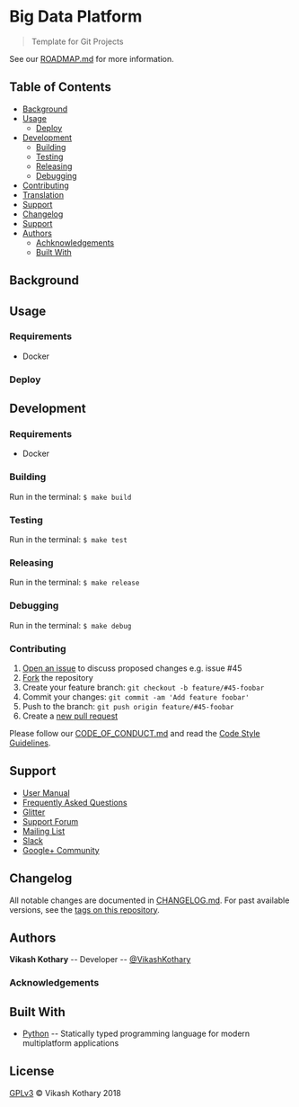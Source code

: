 # Big Data Platform

<!-- TODO: Shields (see:shields.io) -->

> Template for Git Projects

<!-- TODO: Project description w/ screenshots -->

See our [ROADMAP.md](ROADMAP.md) for more information.

## Table of Contents

- [Background](#background)
- [Usage](#usage)
    - [Deploy](#deploy)
- [Development](#development)
    - [Building](#building)
    - [Testing](#testing)
    - [Releasing](#releasing)
    - [Debugging](#debugging)
- [Contributing](#contributing)
- [Translation](#translation)
- [Support](#support)
- [Changelog](#changelog)
- [Support](#support)
- [Authors](#authors)
    - [Achknowledgements](#achknowledgements)
	- [Built With](#built-with)

## Background

<!-- TODO: Project Background -->

## Usage

### Requirements
* Docker

### Deploy

<!-- TODO: Deploy to server -->

## Development

### Requirements
* Docker

### Building
Run in the terminal: `$ make build`

### Testing
Run in the terminal: `$ make test`

### Releasing
Run in the terminal: `$ make release`

### Debugging
Run in the terminal: `$ make debug`

### Contributing
1. [Open an issue](https://github.com/VikashKothary/vikashkothary.github.io/issues/new) to discuss proposed changes e.g. issue #45
2. [Fork](https://github.com/VikashKothary/vikashkothary.github.io/fork) the repository
3. Create your feature branch: `git checkout -b feature/#45-foobar`
4. Commit your changes: `git commit -am 'Add feature foobar'`
5. Push to the branch: `git push origin feature/#45-foobar`
6. Create a [new pull request](https://github.com/VikashKothary/vikashkothary.github.io/compare)

Please follow our [CODE_OF_CONDUCT.md](CODE_OF_CONDUCT.md) and read the [Code Style Guidelines]().

<!-- Translation -->

## Support
* [User Manual]()
* [Frequently Asked Questions]()
* [Glitter]()
* [Support Forum]()
* [Mailing List]()
* [Slack]()
* [Google+ Community]()

## Changelog
All notable changes are documented in [CHANGELOG.md](CHANGELOG.md). For past available versions, see the [tags on this repository](https://github.com/VikashKothary/Eudamonia/tags).

## Authors
**Vikash Kothary** -- Developer -- [@VikashKothary](https://github.com/VikashKothary)

### Acknowledgements
<!-- TODO: Sponsors -->

## Built With
* [Python](https://kotlinlang.org/) -- Statically typed programming language for modern multiplatform applications

## License
[GPLv3](LICENSE) &copy; Vikash Kothary 2018